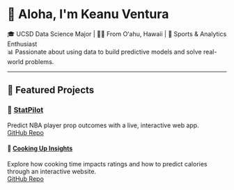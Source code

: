 # 🤙 Aloha, I'm Keanu Ventura

🎓 UCSD Data Science Major | 🏄‍♂️ From Oʻahu, Hawaii | 🏀 Sports & Analytics Enthusiast  
📊 Passionate about using data to build predictive models and solve real-world problems.

---

## 📂 Featured Projects

### 🏀 [StatPilot](https://statpilot.example.com)  
Predict NBA player prop outcomes with a live, interactive web app.  
[GitHub Repo](https://github.com/keanuventure/statpilot)

#### 🍳 [Cooking Up Insights](https://keanuventura.github.io/RecipeDataProject/)  
Explore how cooking time impacts ratings and how to predict calories through an interactive website.  
[GitHub Repo](https://github.com/KeanuVentura/RecipeDataProject)
